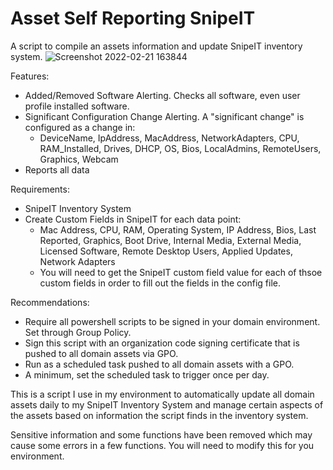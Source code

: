 # Asset Self Reporting SnipeIT
A script to compile an assets information and update SnipeIT inventory system.
![Screenshot 2022-02-21 163844](https://user-images.githubusercontent.com/58618324/155029177-dc5c289f-adc7-403b-9619-8528b1267177.png)

Features:
- Added/Removed Software Alerting. Checks all software, even user profile installed software.
- Significant Configuration Change Alerting. A "significant change" is configured as a change in:
    - DeviceName, IpAddress, MacAddress, NetworkAdapters, CPU, RAM_Installed, Drives, DHCP, OS, Bios, LocalAdmins, RemoteUsers, Graphics, Webcam
- Reports all data

Requirements:
- SnipeIT Inventory System
- Create Custom Fields in SnipeIT for each data point:
    - Mac Address, CPU, RAM, Operating System, IP Address, Bios, Last Reported, Graphics, Boot Drive, Internal Media, External Media, Licensed Software, Remote Desktop Users, Applied Updates, Network Adapters
    - You will need to get the SnipeIT custom field value for each of thsoe custom fields in order to fill out the fields in the config file. 

Recommendations:
- Require all powershell scripts to be signed in your domain environment. Set through Group Policy.
- Sign this script with an organization code signing certificate that is pushed to all domain assets via GPO.
- Run as a scheduled task pushed to all domain assets with a GPO.
- A minimum, set the scheduled task to trigger once per day.

This is a script I use in my environment to automatically update all domain assets daily to my SnipeIT Inventory System and manage certain aspects of the assets based on information the script finds in the inventory system.

Sensitive information and some functions have been removed which may cause some errors in a few functions. You will need to modify this for you environment. 
